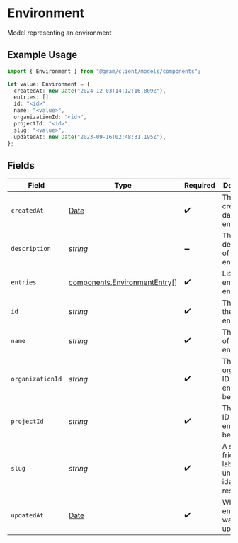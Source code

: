 # Environment

Model representing an environment

## Example Usage

```typescript
import { Environment } from "@gram/client/models/components";

let value: Environment = {
  createdAt: new Date("2024-12-03T14:12:16.809Z"),
  entries: [],
  id: "<id>",
  name: "<value>",
  organizationId: "<id>",
  projectId: "<id>",
  slug: "<value>",
  updatedAt: new Date("2023-09-16T02:48:31.195Z"),
};
```

## Fields

| Field                                                                                         | Type                                                                                          | Required                                                                                      | Description                                                                                   |
| --------------------------------------------------------------------------------------------- | --------------------------------------------------------------------------------------------- | --------------------------------------------------------------------------------------------- | --------------------------------------------------------------------------------------------- |
| `createdAt`                                                                                   | [Date](https://developer.mozilla.org/en-US/docs/Web/JavaScript/Reference/Global_Objects/Date) | :heavy_check_mark:                                                                            | The creation date of the environment                                                          |
| `description`                                                                                 | *string*                                                                                      | :heavy_minus_sign:                                                                            | The description of the environment                                                            |
| `entries`                                                                                     | [components.EnvironmentEntry](../../models/components/environmententry.md)[]                  | :heavy_check_mark:                                                                            | List of environment entries                                                                   |
| `id`                                                                                          | *string*                                                                                      | :heavy_check_mark:                                                                            | The ID of the environment                                                                     |
| `name`                                                                                        | *string*                                                                                      | :heavy_check_mark:                                                                            | The name of the environment                                                                   |
| `organizationId`                                                                              | *string*                                                                                      | :heavy_check_mark:                                                                            | The organization ID this environment belongs to                                               |
| `projectId`                                                                                   | *string*                                                                                      | :heavy_check_mark:                                                                            | The project ID this environment belongs to                                                    |
| `slug`                                                                                        | *string*                                                                                      | :heavy_check_mark:                                                                            | A short url-friendly label that uniquely identifies a resource.                               |
| `updatedAt`                                                                                   | [Date](https://developer.mozilla.org/en-US/docs/Web/JavaScript/Reference/Global_Objects/Date) | :heavy_check_mark:                                                                            | When the environment was last updated                                                         |